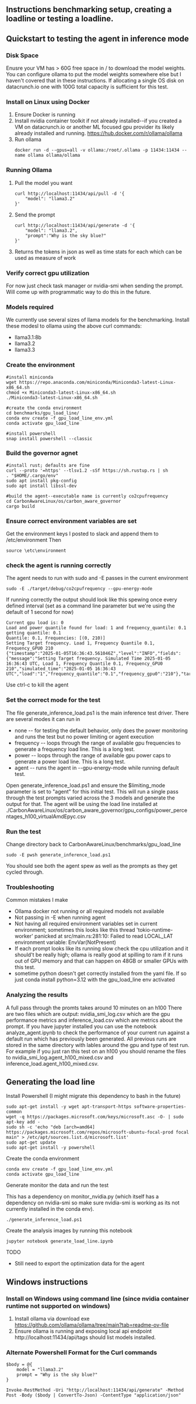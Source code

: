 ## Instructions benchmarking setup, creating a loadline or testing a loadline.

## Quickstart to testing the agent in inference mode
### Disk Space
Enusre your VM has > 60G free space in / to download the model weights.  You can configure ollama to put the model weights somewhere else but I haven't covered that in these instructions. If allocating a single OS disk on datacrunch.io one with 100G total capacity is sufficient for this test.

### Install on Linux using Docker
1. Ensure Docker is running
1. Install nvidia container toolkit if not already installed--if you created a VM on datacrunch.io or another ML focused gpu provider its likely already installed and running.
    https://hub.docker.com/r/ollama/ollama
1. Run ollama 
    ``` 
    docker run -d --gpus=all -v ollama:/root/.ollama -p 11434:11434 --name ollama ollama/ollama
    ```

### Running Ollama
1. Pull the model you want
    ```
    curl http://localhost:11434/api/pull -d '{
        "model": "llama3.2"
    }'
    ```

1. Send the prompt
    ```
    curl http://localhost:11434/api/generate -d '{
        "model": "llama3.2",
        "prompt":"Why is the sky blue?"
    }'
    ```
1. Returns the tokens in json as well as time stats for each which can be used as measure of work

### Verify correct gpu utilization
For now just check task manager or nvidia-smi when sending the prompt.  Will come up with programmatic way to do this in the future.

### Models required
We currently use several sizes of llama models for the benchmarking. Install these modesl to ollama using the above curl commands:
* llama3.1:8b
* llama3.2
* llama3.3

### Create the environment
```
#install miniconda
wget https://repo.anaconda.com/miniconda/Miniconda3-latest-Linux-x86_64.sh
chmod +x Miniconda3-latest-Linux-x86_64.sh 
./Miniconda3-latest-Linux-x86_64.sh

#create the conda environment
cd benchmarks/gpu_load_line/
conda env create -f gpu_load_line_env.yml 
conda activate gpu_load_line

#install powershell
snap install powershell --classic
```

### Build the governor agnet
```
#install rust; defaults are fine
curl --proto '=https' --tlsv1.2 -sSf https://sh.rustup.rs | sh
. "$HOME/.cargo/env"  
sudo apt install pkg-config
sudo apt install libssl-dev

#build the agent--executable name is currently co2cpufrequency
cd CarbonAwareLinux/os/carbon_aware_governor
cargo build
```

### Ensure correct environment variables are set
Get the environment keys I posted to slack and append them to /etc/environment 
Then 
```
source \etc\environment
```

### check the agent is running correctly
The agent needs to run with sudo and -E passes in the current environment
```
sudo -E ./target/debug/co2cpufrequency --gpu-energy-mode
```

If running correctly the output should look like this spewing once every defined interval (set as a command line parameter but we're using the default of 1 second for now)
```
Current gpu load is: 0
Load and power quantile found for load: 1 and frequency_quantile: 0.1
getting quantile: 0.1
Quantile: 0.1, Frequencies: [(0, 210)]
Setting Target frequency. Load 1, Frequency Quantile 0.1, Frequency_GPU0 210
{"timestamp":"2025-01-05T16:36:43.561046Z","level":"INFO","fields":{"message":"Setting Target frequency. Simulated Time 2025-01-05 16:36:43 UTC, Load 1, Frequency Quantile 0.1, Frequency_GPU0 210","simulated_time":"2025-01-05 16:36:43 UTC","load":"1","frequency_quantile":"0.1","frequency_gpu0":"210"},"target":"co2cpufrequency::gpu_energy_manager"}
```

Use ctrl-c to kill the agent

### Set the correct mode for the test
The file generate_inference_load.ps1 is the main inference test driver.  There are several modes it can run in
* none -- for testing the default behavior, only does the power monitoring and runs the test but no power limiting or agent execution
* frequency -- loops through the range of available gpu frequencies to generate a frequency load line.  This is a long test.
* power -- loops through the range of available gpu power caps to generate a power load line.  This is a long test.
* agent -- runs the agent in --gpu-energy-mode while running default test.

Open generate_inference_load.ps1 and ensure the $limiting_mode parameter is set to "agent" for this initial test.  This will run a single pass through the test prompts varied across the 3 models and generate the output for that.  The agent will be using the load line installed at ./CarbonAwareLinux/os/carbon_aware_governor/gpu_configs/power_percentages_h100_virtualAmdEpyc.csv


### Run the test
Change directory back to CarbonAwareLinux/benchmarks/gpu_load_line
```
sudo -E pwsh generate_inference_load.ps1
```
You should see both the agent spew as well as the prompts as they get cycled through.

### Troubleshooting
Common mistakes I make
* Ollama docker not running or all required models not available
* Not passing in -E when running agent
* Not having all required environment variables set in current environment; sometimes this looks like this thread 'tokio-runtime-worker' panicked at src/main.rs:281:10:
Failed to read LOCAL_LAT environment variable: EnvVar(NotPresent)
* If each prompt looks like its running slow check the cpu utilization and it should't be really high; ollama is really good at spilling to ram if it runs out of GPU memory and that can happen on 48GB or smaller GPUs with this test.
* sometime python doesn't get correctly installed from the yaml file.  If so just conda install python=3.12 with the gpu_load_line env activated

### Analyzing the results
A full pass through the promts takes around 10 minutes on an h100
There are two files which are output: nvidia_smi_log.csv which are the gpu performance metrics and inference_load.csv which are metrics about the prompt.  If you have jupyter installed you can use the notebook analyze_agent.ipynb to check the performance of your current run against a default run which has previously been generated.  All previous runs are stored in the same directory with lables around the gpu and type of test run.  For example if you just ran this test on an h100 you should rename the files to nvidia_smi_log.agent_h100_mixed.csv and inference_load.agent_h100_mixed.csv.  

## Generating the load line
Install Powershell (I might migrate this dependency to bash in the future)
```
sudo apt-get install -y wget apt-transport-https software-properties-common
wget -q https://packages.microsoft.com/keys/microsoft.asc -O- | sudo apt-key add -
sudo sh -c 'echo "deb [arch=amd64] https://packages.microsoft.com/repos/microsoft-ubuntu-focal-prod focal main" > /etc/apt/sources.list.d/microsoft.list'
sudo apt-get update
sudo apt-get install -y powershell
```

Create the conda environment
```
conda env create -f gpu_load_line_env.yml
conda activate gpu_load_line
```

Generate monitor the data and run the test

This has a dependency on monitor_nvidia.py (which itself has a dependency on nvidia-smi so make sure nvidia-smi is working as its not currently installed in the conda env).
```
./generate_inference_load.ps1
```

Create the analysis images by running this notebook
```
jupyter notebook generate_load_line.ipynb
```

TODO
* Still need to export the optimization data for the agent

## Windows instructions

### Install on Windows using command line (since nvidia container runtime not supported on windows)
1. Install ollama via download exe https://github.com/ollama/ollama/tree/main?tab=readme-ov-file
1. Ensure ollama is running and exposing local api endpoint http://localhost:11434/api/tags should list models installed.

### Alternate Powershell Format for the Curl commands
```
$body = @{
    model = "llama3.2"
    prompt = "Why is the sky blue?"
}

Invoke-RestMethod -Uri "http://localhost:11434/api/generate" -Method Post -Body ($body | ConvertTo-Json) -ContentType "application/json"
```